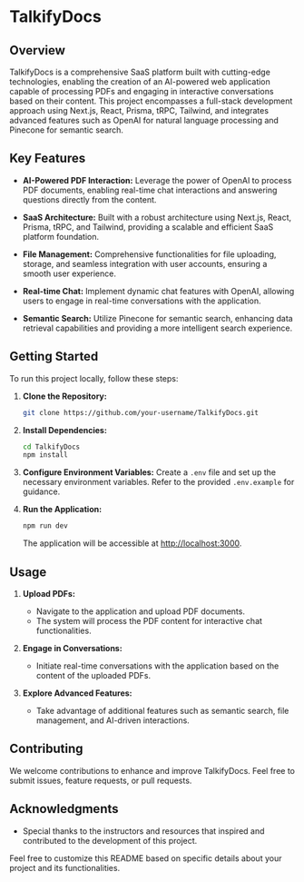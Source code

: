 
# TalkifyDocs 

## Overview

TalkifyDocs is a comprehensive SaaS platform built with cutting-edge technologies, enabling the creation of an AI-powered web application capable of processing PDFs and engaging in interactive conversations based on their content. This project encompasses a full-stack development approach using Next.js, React, Prisma, tRPC, Tailwind, and integrates advanced features such as OpenAI for natural language processing and Pinecone for semantic search.

## Key Features

- **AI-Powered PDF Interaction:** Leverage the power of OpenAI to process PDF documents, enabling real-time chat interactions and answering questions directly from the content.

- **SaaS Architecture:** Built with a robust architecture using Next.js, React, Prisma, tRPC, and Tailwind, providing a scalable and efficient SaaS platform foundation.

- **File Management:** Comprehensive functionalities for file uploading, storage, and seamless integration with user accounts, ensuring a smooth user experience.

- **Real-time Chat:** Implement dynamic chat features with OpenAI, allowing users to engage in real-time conversations with the application.

- **Semantic Search:** Utilize Pinecone for semantic search, enhancing data retrieval capabilities and providing a more intelligent search experience.

## Getting Started

To run this project locally, follow these steps:

1. **Clone the Repository:**
   ```bash
   git clone https://github.com/your-username/TalkifyDocs.git
   ```

2. **Install Dependencies:**
   ```bash
   cd TalkifyDocs
   npm install
   ```

3. **Configure Environment Variables:**
   Create a `.env` file and set up the necessary environment variables. Refer to the provided `.env.example` for guidance.

4. **Run the Application:**
   ```bash
   npm run dev
   ```

   The application will be accessible at [http://localhost:3000](http://localhost:3000).

## Usage

1. **Upload PDFs:**
   - Navigate to the application and upload PDF documents.
   - The system will process the PDF content for interactive chat functionalities.

2. **Engage in Conversations:**
   - Initiate real-time conversations with the application based on the content of the uploaded PDFs.

3. **Explore Advanced Features:**
   - Take advantage of additional features such as semantic search, file management, and AI-driven interactions.

## Contributing

We welcome contributions to enhance and improve TalkifyDocs. Feel free to submit issues, feature requests, or pull requests.

## Acknowledgments

- Special thanks to the instructors and resources that inspired and contributed to the development of this project.

Feel free to customize this README based on specific details about your project and its functionalities.
